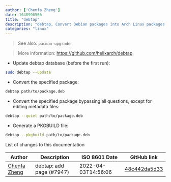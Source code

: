 ```yaml
---
author: ['Chenfa Zheng']
date: 1648990566
title: "debtap"
description: "debtap, Convert Debian packages into Arch Linux packages."
categories: "linux"
---
```

> See also: `pacman-upgrade`.

> More information: <https://github.com/helixarch/debtap>.

- Update debtap database (before the first run):

```bash
sudo debtap --update
```

- Convert the specified package:

```bash
debtap path/to/package.deb
```

- Convert the specified package bypassing all questions, except for editing metadata files:

```bash
debtap --quiet path/to/package.deb
```

- Generate a PKGBUILD file:

```bash
debtap --pkgbuild path/to/package.deb
```
List of changes to this documentation


Author | Description | ISO 8601 Date | GitHub link
------|-----|-----|-----
[Chenfa Zheng](mailto:80394200+ChenfaZheng@users.noreply.github.com) | debtap: add page (#7947) | 2022-04-03T14:56:06 | [48c442da5d33](https://github.com/tldr-pages/tldr/commit/48c442da5d339d71d8a2e236ea7798ade94a6661)

